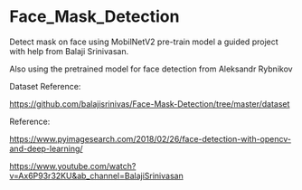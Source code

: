 # Face_Mask_Detection
Detect mask on face using MobilNetV2 pre-train model a guided project with help from Balaji Srinivasan.

Also using the pretrained model for face detection from Aleksandr Rybnikov

Dataset Reference: 

https://github.com/balajisrinivas/Face-Mask-Detection/tree/master/dataset

Reference:

https://www.pyimagesearch.com/2018/02/26/face-detection-with-opencv-and-deep-learning/

https://www.youtube.com/watch?v=Ax6P93r32KU&ab_channel=BalajiSrinivasan

